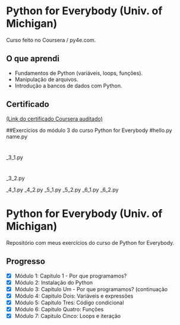 # Python for Everybody (Univ. of Michigan)

Curso feito no Coursera / py4e.com.

## O que aprendi
- Fundamentos de Python (variáveis, loops, funções).
- Manipulação de arquivos.
- Introdução a bancos de dados com Python.

## Certificado
[(Link do certificado Coursera auditado)](https://www.coursera.org/account/accomplishments/verify/N16XLVYE9ST6)

##Exercícios do módulo 3 do curso Python for Everybody
#hello.py
name.py
#
_3_1.py
#
_3_2.py

_4_1.py
_4_2.py
_5_1.py
_5_2.py
_6_1.py
_6_2.py

# Python for Everybody (Univ. of Michigan)

Repositório com meus exercícios do curso de Python for Everybody.

## Progresso
- [x] Módulo 1: Capitulo 1 - Por que programamos?
- [x] Módulo 2: Instalação do Python
- [x] Módulo 3: Capitulo Um - Por que programamos? (continuação
- [x] Módulo 4: Capitulo Dois: Variáveis e expressões
- [x] Módulo 5: Capitulo Tres: Código condicional
- [x] Módulo 6: Capitulo Quatro: Funções
- [x] Módulo 7: Capitulo Cinco: Loops e iteração

